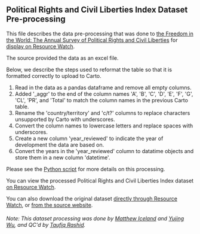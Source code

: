 ## Political Rights and Civil Liberties Index Dataset Pre-processing
This file describes the data pre-processing that was done to [the Freedom in the World: The Annual Survey of Political Rights and Civil Liberties](https://freedomhouse.org/report-types/freedom-world) for [display on Resource Watch](https://resourcewatch.org/data/explore/8eafc054-a350-43b5-af61-a64a9a7f8ffe).

The source provided the data as an excel file.

Below, we describe the steps used to reformat the table so that it is formatted correctly to upload to Carto.
1. Read in the data as a pandas dataframe and remove all empty columns.
2. Added '_aggr' to the end of the column names 'A', 'B', 'C', 'D', 'E', 'F', 'G', 'CL', 'PR', and 'Total' to match the column names in the previous Carto table.
3. Rename the 'country/territory' and 'c/t?' columns to replace characters unsupported by Carto with underscores.
4. Convert the column names to lowercase letters and replace spaces with underscores.
5. Create a new column 'year_reviewed' to indicate the year of development the data are based on.
5. Convert the years in the 'year_reviewed' column to datatime objects and store them in a new column 'datetime'.

Please see the [Python script](https://github.com/resource-watch/data-pre-processing/blob/master/soc_005_rw1_political_rights_civil_liberties_index/soc_005_rw1_political_rights_civil_liberties_index_processing.py) for more details on this processing.

You can view the processed Political Rights and Civil Liberties Index dataset [on Resource Watch](https://resourcewatch.org/data/explore/8eafc054-a350-43b5-af61-a64a9a7f8ffe).

You can also download the original dataset [directly through Resource Watch](https://wri-public-data.s3.amazonaws.com/resourcewatch/soc_005_rw1_political_rights_civil_liberties_index.zip), or [from the source website](https://freedomhouse.org/report/freedom-world/2020/leaderless-struggle-democracy).

###### Note: This dataset processing was done by [Matthew Iceland](https://github.com/miceland2) and [Yujing Wu](https://www.wri.org/profile/yujing-wu), and QC'd by [Taufiq Rashid](https://www.wri.org/profile/taufiq-rashid).
